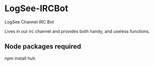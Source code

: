 # LogSee-IRCBot
LogSee Channel IRC Bot

Lives in our irc channel and provides both handy, and useless functions.

## Node packages required
npm install huh
